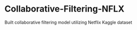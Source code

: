 # Collaborative-Filtering-NFLX
Built collaborative filtering model utilizing Netflix Kaggle dataset
